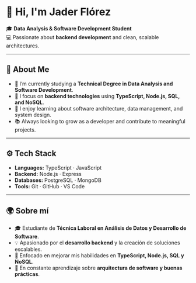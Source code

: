 # 👋 Hi, I'm Jader Flórez

🎓 **Data Analysis & Software Development Student**  
💻 Passionate about **backend development** and clean, scalable architectures.  

---

## 🧠 About Me
- 🌱 I’m currently studying a **Technical Degree in Data Analysis and Software Development**.  
- 🧩 I focus on **backend technologies** using **TypeScript, Node.js, SQL, and NoSQL**.  
- 🚀 I enjoy learning about software architecture, data management, and system design.  
- 📚 Always looking to grow as a developer and contribute to meaningful projects.  

---

## ⚙️ Tech Stack
- **Languages:** TypeScript · JavaScript  
- **Backend:** Node.js · Express  
- **Databases:** PostgreSQL · MongoDB  
- **Tools:** Git · GitHub · VS Code  

---

## 🌍 Sobre mí
- 🎓 Estudiante de **Técnica Laboral en Análisis de Datos y Desarrollo de Software**.  
- 💡 Apasionado por el **desarrollo backend** y la creación de soluciones escalables.  
- 🧠 Enfocado en mejorar mis habilidades en **TypeScript, Node.js, SQL y NoSQL**.  
- 🚀 En constante aprendizaje sobre **arquitectura de software y buenas prácticas**.  
